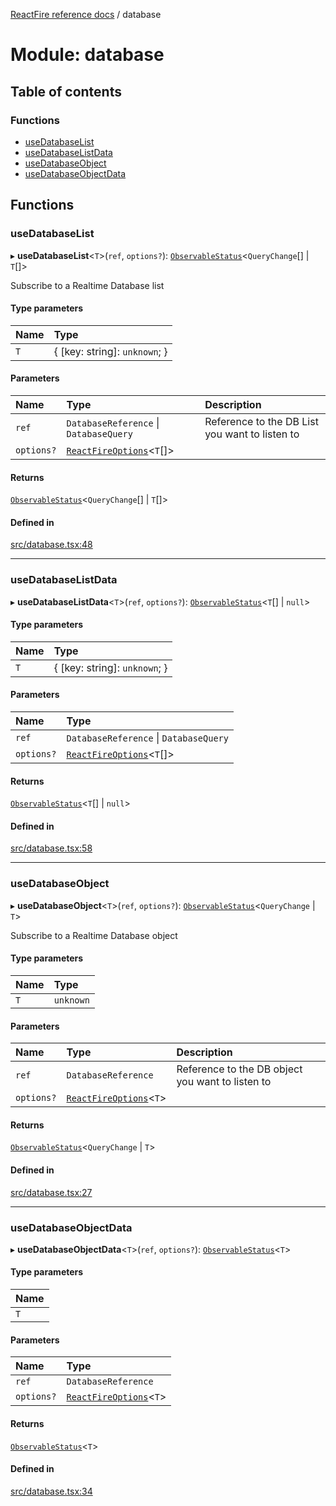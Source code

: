 [ReactFire reference docs](../README.md) / database

# Module: database

## Table of contents

### Functions

- [useDatabaseList](database.md#usedatabaselist)
- [useDatabaseListData](database.md#usedatabaselistdata)
- [useDatabaseObject](database.md#usedatabaseobject)
- [useDatabaseObjectData](database.md#usedatabaseobjectdata)

## Functions

### useDatabaseList

▸ **useDatabaseList**<`T`\>(`ref`, `options?`): [`ObservableStatus`](../interfaces/useObservable.ObservableStatus.md)<`QueryChange`[] \| `T`[]\>

Subscribe to a Realtime Database list

#### Type parameters

| Name | Type |
| :------ | :------ |
| `T` | { [key: string]: `unknown`;  } |

#### Parameters

| Name | Type | Description |
| :------ | :------ | :------ |
| `ref` | `DatabaseReference` \| `DatabaseQuery` | Reference to the DB List you want to listen to |
| `options?` | [`ReactFireOptions`](../interfaces/index.ReactFireOptions.md)<`T`[]\> |  |

#### Returns

[`ObservableStatus`](../interfaces/useObservable.ObservableStatus.md)<`QueryChange`[] \| `T`[]\>

#### Defined in

[src/database.tsx:48](https://github.com/FirebaseExtended/reactfire/blob/main/src/database.tsx#L48)

___

### useDatabaseListData

▸ **useDatabaseListData**<`T`\>(`ref`, `options?`): [`ObservableStatus`](../interfaces/useObservable.ObservableStatus.md)<`T`[] \| ``null``\>

#### Type parameters

| Name | Type |
| :------ | :------ |
| `T` | { [key: string]: `unknown`;  } |

#### Parameters

| Name | Type |
| :------ | :------ |
| `ref` | `DatabaseReference` \| `DatabaseQuery` |
| `options?` | [`ReactFireOptions`](../interfaces/index.ReactFireOptions.md)<`T`[]\> |

#### Returns

[`ObservableStatus`](../interfaces/useObservable.ObservableStatus.md)<`T`[] \| ``null``\>

#### Defined in

[src/database.tsx:58](https://github.com/FirebaseExtended/reactfire/blob/main/src/database.tsx#L58)

___

### useDatabaseObject

▸ **useDatabaseObject**<`T`\>(`ref`, `options?`): [`ObservableStatus`](../interfaces/useObservable.ObservableStatus.md)<`QueryChange` \| `T`\>

Subscribe to a Realtime Database object

#### Type parameters

| Name | Type |
| :------ | :------ |
| `T` | `unknown` |

#### Parameters

| Name | Type | Description |
| :------ | :------ | :------ |
| `ref` | `DatabaseReference` | Reference to the DB object you want to listen to |
| `options?` | [`ReactFireOptions`](../interfaces/index.ReactFireOptions.md)<`T`\> |  |

#### Returns

[`ObservableStatus`](../interfaces/useObservable.ObservableStatus.md)<`QueryChange` \| `T`\>

#### Defined in

[src/database.tsx:27](https://github.com/FirebaseExtended/reactfire/blob/main/src/database.tsx#L27)

___

### useDatabaseObjectData

▸ **useDatabaseObjectData**<`T`\>(`ref`, `options?`): [`ObservableStatus`](../interfaces/useObservable.ObservableStatus.md)<`T`\>

#### Type parameters

| Name |
| :------ |
| `T` |

#### Parameters

| Name | Type |
| :------ | :------ |
| `ref` | `DatabaseReference` |
| `options?` | [`ReactFireOptions`](../interfaces/index.ReactFireOptions.md)<`T`\> |

#### Returns

[`ObservableStatus`](../interfaces/useObservable.ObservableStatus.md)<`T`\>

#### Defined in

[src/database.tsx:34](https://github.com/FirebaseExtended/reactfire/blob/main/src/database.tsx#L34)
